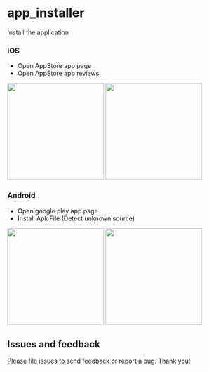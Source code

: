 # app_installer
Install the application

### iOS

* Open AppStore app page
* Open AppStore app reviews

 <img src="https://raw.githubusercontent.com/yy1300326388/app_installer/develop/images/iOS_Go_Store.gif" width="220"/>
<img src="https://raw.githubusercontent.com/yy1300326388/app_installer/develop/images/iOS_Review.gif" width="220"/>


### Android

* Open google play app page
* Install Apk File (Detect unknown source)


<img src="https://raw.githubusercontent.com/yy1300326388/app_installer/develop/images/Android_Go_Store.gif" width="220"/>
<img src="https://raw.githubusercontent.com/yy1300326388/app_installer/develop/images/install_apk.gif" width="220"/>

## Issues and feedback

Please file [issues](https://github.com/yy1300326388/app_installer/issues/new) to send feedback or report a bug. Thank you!